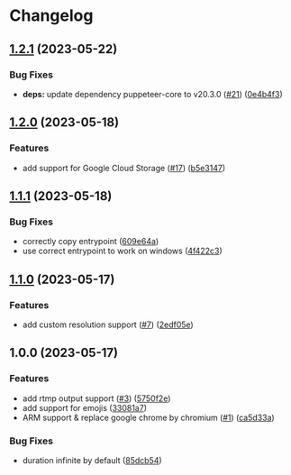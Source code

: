 # Changelog

## [1.2.1](https://github.com/digiz3d/docker-web-recorder/compare/v1.2.0...v1.2.1) (2023-05-22)


### Bug Fixes

* **deps:** update dependency puppeteer-core to v20.3.0 ([#21](https://github.com/digiz3d/docker-web-recorder/issues/21)) ([0e4b4f3](https://github.com/digiz3d/docker-web-recorder/commit/0e4b4f31b70571ace403d585fdca0d5c33d6998e))

## [1.2.0](https://github.com/digiz3d/docker-web-recorder/compare/v1.1.1...v1.2.0) (2023-05-18)


### Features

* add support for Google Cloud Storage ([#17](https://github.com/digiz3d/docker-web-recorder/issues/17)) ([b5e3147](https://github.com/digiz3d/docker-web-recorder/commit/b5e3147ac6886386aba68ac687c2322b7733f299))

## [1.1.1](https://github.com/digiz3d/docker-web-recorder/compare/v1.1.0...v1.1.1) (2023-05-18)


### Bug Fixes

* correctly copy entrypoint ([609e64a](https://github.com/digiz3d/docker-web-recorder/commit/609e64a9a9fa437944e9d1ef422a0dee5c08db30))
* use correct entrypoint to work on windows ([4f422c3](https://github.com/digiz3d/docker-web-recorder/commit/4f422c3a80e3986a6bcf1148e10796d54b592334))

## [1.1.0](https://github.com/digiz3d/docker-web-recorder/compare/v1.0.0...v1.1.0) (2023-05-17)


### Features

* add custom resolution support ([#7](https://github.com/digiz3d/docker-web-recorder/issues/7)) ([2edf05e](https://github.com/digiz3d/docker-web-recorder/commit/2edf05e476178b4ba863caf9c94ea4b9b3734d22))

## 1.0.0 (2023-05-17)


### Features

* add rtmp output support ([#3](https://github.com/digiz3d/docker-web-recorder/issues/3)) ([5750f2e](https://github.com/digiz3d/docker-web-recorder/commit/5750f2e57d88b751283171ed8fc0e08aa6995334))
* add support for emojis ([33081a7](https://github.com/digiz3d/docker-web-recorder/commit/33081a7e114f158f326f181e50bc4e8433aa3630))
* ARM support & replace google chrome by chromium ([#1](https://github.com/digiz3d/docker-web-recorder/issues/1)) ([ca5d33a](https://github.com/digiz3d/docker-web-recorder/commit/ca5d33ac3d2cf7643488ed91c4fe8efb2e5f245a))


### Bug Fixes

* duration infinite by default ([85dcb54](https://github.com/digiz3d/docker-web-recorder/commit/85dcb54cb29a11919577dc8fe2d09fc687a83ca8))
